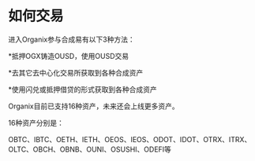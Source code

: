 # 如何交易

进入Organix参与合成易有以下3种方法：

\*抵押OGX铸造OUSD，使用OUSD交易

\*去其它去中心化交易所获取到各种合成资产

\*使用闪兑或抵押借贷的形式获取到各种合成资产



Organix目前已支持16种资产，未来还会上线更多资产。

16种资产分别是：

OBTC、IBTC、OETH、IETH、OEOS、IEOS、ODOT、IDOT、OTRX、ITRX、OLTC、OBCH、OBNB、OUNI、OSUSHI、ODEFI等


